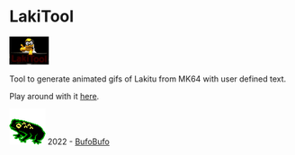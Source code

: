 # LakiTool

[![LakiTool Logo](docs/LakiTool.gif)](https://bufobufogames.github.io/LakiTool/)

Tool to generate animated gifs of Lakitu from MK64 with user defined text.

Play around with it [here](https://bufobufogames.github.io/LakiTool/).

[![BufoBufo Logo](docs/toad_logo_cga_small.png)](https://bufobufogames.itch.io/)
2022 - [BufoBufo](https://bufobufogames.itch.io/)